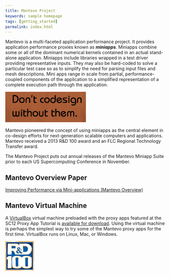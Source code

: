 ```yaml
---
title: Mantevo Project
keywords: sample homepage
tags: [getting_started]
permalink: index.html
---
```


Mantevo is a multi-faceted application performance project. 
It provides application performance proxies known as _**miniapps**._ 
Miniapps combine some or all of the dominant numerical kernels 
contained in an actual stand-alone application. 
Miniapps include libraries wrapped in a test driver providing representative inputs. 
They may also be hard-coded to solve a particular test case so as to 
simplify the need for parsing input files and mesh descriptions. 
Mini apps range in scale from partial, performance-coupled components of the application 
to a simplified representation of a complete execution path through the application.

![Don't Codesign Without Them](images/DontCodesignWithoutThem.png)

Mantevo pioneered the concept of using miniapps as the central element in co-design efforts 
for next-generation scalable computers and applications. 
Mantevo received a 2013 R&D 100 award and an FLC Regional Technology Transfer award.

The Mantevo Project puts out annual releases of the Mantevo Miniapp Suite 
prior to each US Supercomputing Conference in November.

## Mantevo Overview Paper

[Improving Performance via Mini-applications (Mantevo Overview)](pdfs/MantevoOverview.pdf)

## Mantevo Virtual Machine

A [VirtualBox](https://www.virtualbox.org/) virtual machine preloaded with the proxy apps 
featured at the SC12 Proxy App Tutorial is 
[available for download](tutorial.html). 
Using the virtual machine is perhaps the simplest way to try some of the Mantevo proxy apps 
for the first time. VirtualBox runs on Linux, Mac, or Windows.

![logo_rd100](images/logo_rd100.png)